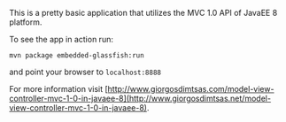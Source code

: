 This is a pretty basic application that utilizes the MVC 1.0 API of JavaEE 8 platform. 

To see the app in action run:

    mvn package embedded-glassfish:run

and point your browser to `localhost:8888`

For more information visit [http://www.giorgosdimtsas.com/model-view-controller-mvc-1-0-in-javaee-8](http://www.giorgosdimtsas.net/model-view-controller-mvc-1-0-in-javaee-8).